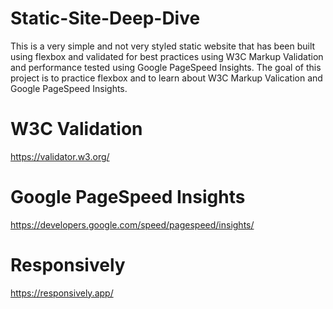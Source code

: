 # Static-Site-Deep-Dive
This is a very simple and not very styled static website that has been built using flexbox and validated for best practices using W3C Markup Validation and performance tested using Google PageSpeed Insights.  The goal of this project is to practice flexbox and to learn about W3C Markup Valication and Google PageSpeed Insights.



# W3C Validation
https://validator.w3.org/

# Google PageSpeed Insights
https://developers.google.com/speed/pagespeed/insights/

# Responsively
https://responsively.app/

